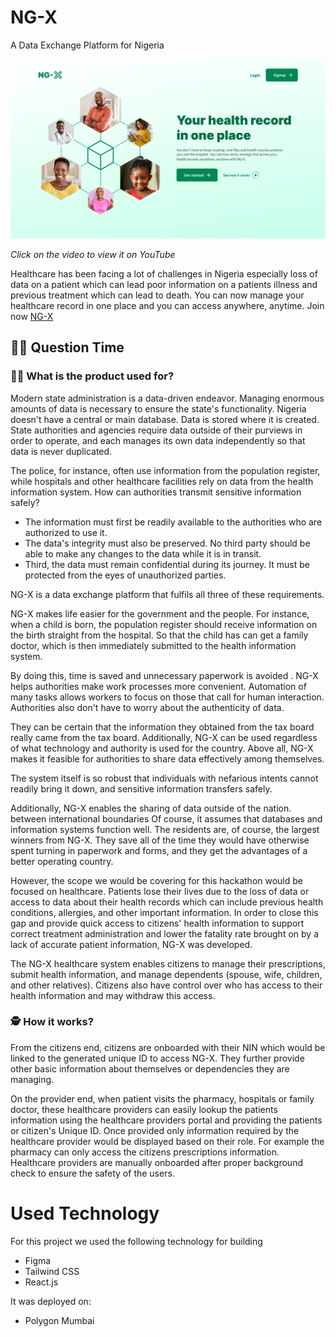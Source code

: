 # NG-X
A Data Exchange Platform for Nigeria

![Hackathon-Video](/img/Welcome%20page.png)

_Click on the video to view it on YouTube_

Healthcare has been facing a lot of challenges in Nigeria especially loss of data on a patient which can lead poor information on a patients illness and previous treatment which can lead to death. You can now manage your healthcare record in one place and you can access anywhere, anytime. Join now [NG-X](https://ng-x-ayowilfred95.vercel.app/)


## 🤷‍♀️ Question Time

### 👨‍🔬 What is the product used for?

Modern state administration is a data-driven endeavor. Managing enormous amounts of data is necessary to ensure the state's functionality. Nigeria doesn't have a central or main database. Data is stored where it is created. State authorities and agencies require data outside of their purviews in order to operate, and each manages its own data independently so that data is never duplicated.

The police, for instance, often use information from the population register, while hospitals and other healthcare facilities rely on data from the health information system. How can authorities transmit sensitive information safely?

- The information must first be readily available to the authorities who are authorized to use it.
- The data's integrity must also be preserved. No third party should be able to make any changes to the data while it is in transit.
- Third, the data must remain confidential during its journey. It must be protected from the eyes of unauthorized parties.

NG-X is a data exchange platform that fulfils all three of these requirements.

NG-X makes life easier for the government and the people. For instance, when a child is born, the population register should receive information on the birth straight from the hospital. So that the child has can get a family doctor, which is then immediately submitted to the health information system.

By doing this, time is saved and unnecessary paperwork is avoided . NG-X helps authorities make work processes more convenient. Automation of many tasks allows workers to focus on those that call for human interaction. Authorities also don't have to worry about the authenticity of data.

They can be certain that the information they obtained from the tax board really came from the tax board. Additionally, NG-X can be used regardless of what technology and authority is used for the country. Above all, NG-X makes it feasible for authorities to share data effectively among themselves.

The system itself is so robust that individuals with nefarious intents cannot readily bring it down, and sensitive information transfers safely.

Additionally, NG-X enables the sharing of data outside of the nation. between international boundaries Of course, it assumes that databases and information systems function well. The residents are, of course, the largest winners from NG-X. They save all of the time they would have otherwise spent turning in paperwork and forms, and they get the advantages of a better operating country.

However, the scope we would be covering for this hackathon would be focused on healthcare. Patients lose their lives due to the loss of data or access to data about their health records which can include previous health conditions, allergies, and other important information. In order to close this gap and provide quick access to citizens' health information to support correct treatment administration and lower the fatality rate brought on by a lack of accurate patient information, NG-X was developed.

The NG-X healthcare system enables citizens to manage their prescriptions, submit health information, and manage dependents (spouse, wife, children, and other relatives). Citizens also have control over who has access to their health information and may withdraw this access.


### 🕵️ How it works?
From the citizens end, citizens are onboarded with their NIN which would be linked to the generated unique ID to access NG-X. They further provide other basic information about themselves or dependencies they are managing.

On the provider end, when patient visits the pharmacy, hospitals or family doctor, these healthcare providers can easily lookup the patients information using the healthcare providers portal and providing the patients or citizen's Unique ID. Once provided only information required by the healthcare provider would be displayed based on their role. For example the pharmacy can only access the citizens prescriptions information. Healthcare providers are manually onboarded after proper background check to ensure the safety of the users.



# Used Technology

For this project we used the following technology for building


- Figma
- Tailwind CSS
- React.js

It was deployed on:
- Polygon Mumbai